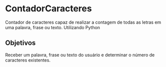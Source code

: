 # ContadorCaracteres
Contador de caracteres capaz de realizar a contagem de todas as letras em uma palavra, frase ou texto. Utilizando Python

## Objetivos
  <p>Receber um palavra, frase ou texto do usuário e determinar o número de caracteres existentes.</p>
  
  

